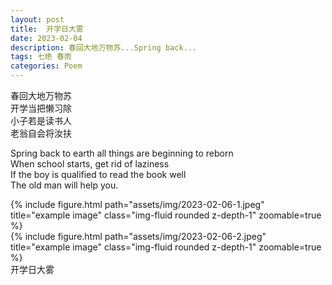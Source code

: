 ```yaml
---
layout: post
title:  开学日大雾
date: 2023-02-04
description: 春回大地万物苏...Spring back...
tags: 七绝 春雨
categories: Poem
---
```

春回大地万物苏  
开学当把懒习除  
小子若是读书人  
老翁自会将汝扶

Spring back to earth all things are beginning to reborn  
When school starts, get rid of laziness  
If the boy is qualified to read the book well  
The old man will help you.

<div class="row">
    <div class="col-sm mt-3 mt-md-0">
        {% include figure.html path="assets/img/2023-02-06-1.jpeg" title="example image" class="img-fluid rounded z-depth-1" zoomable=true %}
    </div>
    <div class="col-sm mt-3 mt-md-0">
        {% include figure.html path="assets/img/2023-02-06-2.jpeg" title="example image" class="img-fluid rounded z-depth-1" zoomable=true %}
    </div>
</div>
<div class="caption">
    开学日大雾
</div>
